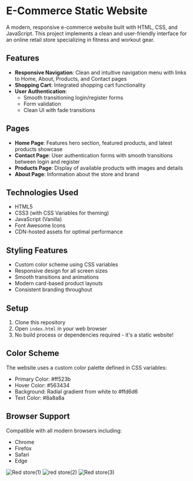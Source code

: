 # E-Commerce Static Website

A modern, responsive e-commerce website built with HTML, CSS, and JavaScript. This project implements a clean and user-friendly interface for an online retail store specializing in fitness and workout gear.

## Features

- **Responsive Navigation**: Clean and intuitive navigation menu with links to Home, About, Products, and Contact pages
- **Shopping Cart**: Integrated shopping cart functionality
- **User Authentication**: 
  - Smooth transitioning login/register forms
  - Form validation
  - Clean UI with fade transitions

## Pages

- **Home Page**: Features hero section, featured products, and latest products showcase
- **Contact Page**: User authentication forms with smooth transitions between login and register
- **Products Page**: Display of available products with images and details
- **About Page**: Information about the store and brand

## Technologies Used

- HTML5
- CSS3 (with CSS Variables for theming)
- JavaScript (Vanilla)
- Font Awesome Icons
- CDN-hosted assets for optimal performance

## Styling Features

- Custom color scheme using CSS variables
- Responsive design for all screen sizes
- Smooth transitions and animations
- Modern card-based product layouts
- Consistent branding throughout

## Setup

1. Clone this repository
2. Open `index.html` in your web browser
3. No build process or dependencies required - it's a static website!

## Color Scheme

The website uses a custom color palette defined in CSS variables:
- Primary Color: #ff523b
- Hover Color: #563434
- Background: Radial gradient from white to #ffd6d6
- Text Color: #8a8a8a

## Browser Support

Compatible with all modern browsers including:
- Chrome
- Firefox
- Safari
- Edge

![Red store(1)](https://github.com/Vivekannad/E-commerce-static-web/assets/156533468/35a58d5b-7185-499f-974c-784598c5ac2c)
![red store(2)](https://github.com/Vivekannad/E-commerce-static-web/assets/156533468/2290bf92-d467-445e-9b45-f3717f991111)
![Red store(3)](https://github.com/Vivekannad/E-commerce-static-web/assets/156533468/6fc10786-3780-4a27-8686-47825e1be781)
